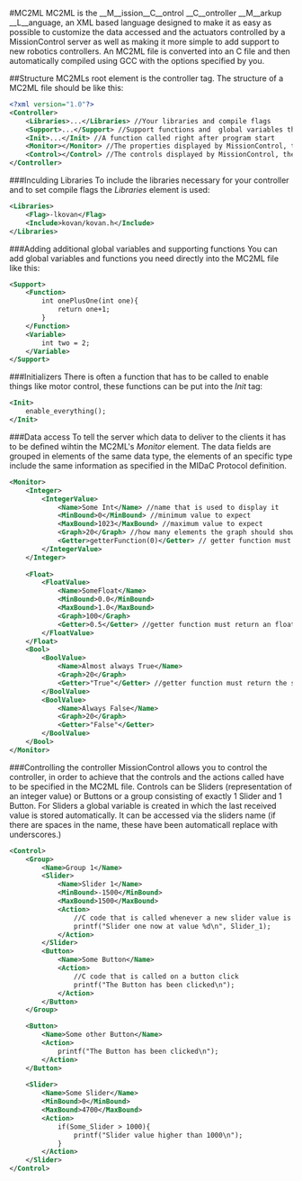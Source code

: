 #MC2ML 
MC2ML is the __M__ission__C__ontrol __C__ontroller __M__arkup __L__anguage, an XML based language designed to make it as easy as possible to customize the data accessed and the actuators controlled by a MissionControl server as well as making it more simple to add support to new robotics controllers. An MC2ML file is converted into an C file and then automatically compiled using GCC with the options specified by you.

##Structure
MC2MLs root element is the controller tag. The structure of a MC2ML file should be like this:

```XML
<?xml version="1.0"?>
<Controller>
	<Libraries>...</Libraries> //Your libraries and compile flags
	<Support>...</Support> //Support functions and  global variables that you need for your data readout or control
	<Init>...</Init> //A function called right after program start
	<Monitor></Monitor> //The properties displayed by MissionControl, their attributes, settings and accessing functions
	<Control></Control> //The controls displayed by MissionControl, their attributes, settings and control functions
</Controller>
```
###Inculding Libraries
To include the libraries necessary for your controller and to set compile flags the _Libraries_ element is used:

```XML
<Libraries>
	<Flag>-lkovan</Flag>
	<Include>kovan/kovan.h</Include>
</Libraries>
```
###Adding additional global variables and supporting functions
You can add global variables and functions you need directly into the MC2ML file like this:

```XML
<Support>
	<Function>
		int onePlusOne(int one){
			return one+1;
		}
	</Function>
	<Variable>
		int two = 2;
	</Variable>
</Support>
```
###Initializers
There is often a function that has to be called to enable things like motor control, these functions can be put into the _Init_ tag:

```XML
<Init>
	enable_everything();
</Init>
```

###Data access
To tell the server which data to deliver to the clients it has to be defined wihtin the MC2ML's _Monitor_ element. The data fields are grouped in elements of the same data type, the elements of an specific type include the same information as specified in the MIDaC Protocol definition. 

```XML
<Monitor>
	<Integer>
		<IntegerValue>
			<Name>Some Int</Name> //name that is used to display it
			<MinBound>0</MinBound> //minimum value to expect
			<MaxBound>1023</MaxBound> //maximum value to expect
			<Graph>20</Graph> //how many elements the graph should show 
			<Getter>getterFunction(0)</Getter> // getter function must return an integer, variables from the support tag can be used as parameters
		</IntegerValue>
	</Integer>
	
	<Float>
		<FloatValue>
			<Name>SomeFloat</Name>
			<MinBound>0.0</MinBound>
			<MaxBound>1.0</MaxBound>
			<Graph>100</Graph>
			<Getter>0.5</Getter> //getter function must return an float 
		</FloatValue>
	</Float>	
	<Bool>	
		<BoolValue>
			<Name>Almost always True</Name>
			<Graph>20</Graph>
			<Getter>"True"</Getter> //getter function must return the strings "True" or "False"
		</BoolValue>
		<BoolValue>
			<Name>Always False</Name>
			<Graph>20</Graph>
			<Getter>"False"</Getter>
		</BoolValue>
	</Bool>
</Monitor>
```

###Controlling the controller
MissionControl allows you to control the controller, in order to achieve that the controls and the actions called have to be specified in the MC2ML file. Controls can be Sliders (representation of an integer value) or Buttons or a group consisting of exactly 1 Slider and 1 Button. For Sliders a global variable is created in which the last received value is stored automatically. It can be accessed via the sliders name (if there are spaces in the name, these have been automaticall replace with underscores.)

```XML
<Control>
	<Group>
		<Name>Group 1</Name>
		<Slider>
			<Name>Slider 1</Name>
			<MinBound>-1500</MinBound>
			<MaxBound>1500</MaxBound>
			<Action>
				//C code that is called whenever a new slider value is received
				printf("Slider one now at value %d\n", Slider_1);
			</Action>
		</Slider>
		<Button>
			<Name>Some Button</Name>
			<Action>
				//C code that is called on a button click
				printf("The Button has been clicked\n");
			</Action>
		</Button>
	</Group>

	<Button>
		<Name>Some other Button</Name>
		<Action>
			printf("The Button has been clicked\n");
		</Action>
	</Button>
	
	<Slider>
		<Name>Some Slider</Name>
		<MinBound>0</MinBound>
		<MaxBound>4700</MaxBound>
		<Action>
			if(Some_Slider > 1000){
				printf("Slider value higher than 1000\n");
			}
		</Action>
	</Slider>
</Control>
```